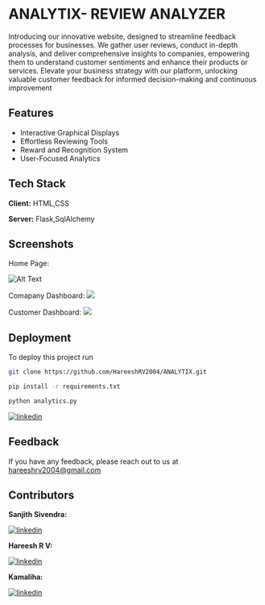 
# ANALYTIX- REVIEW ANALYZER

Introducing our innovative website, designed to streamline feedback processes for businesses. We gather user reviews, conduct in-depth analysis, and deliver comprehensive insights to companies, empowering them to understand customer sentiments and enhance their products or services. Elevate your business strategy with our platform, unlocking valuable customer feedback for informed decision-making and continuous improvement

## Features

- Interactive Graphical Displays
- Effortless Reviewing Tools
- Reward and Recognition System
- User-Focused Analytics


## Tech Stack

**Client:** HTML,CSS

**Server:** Flask,SqlAlchemy


## Screenshots

Home Page:

![Alt Text](https://blogger.googleusercontent.com/img/b/R29vZ2xl/AVvXsEjacVZOh4gr5EEoO8ZkORAXp8F7frg3e2G1FtZ28UzkpeRxN4o1v-L-Jftp7J2tCS9rFDe2C4tawvZMudPnk8WJibH9PaKAZWCFIu1A-A1FkEjxbe29WHcQPvfjhZHrfmZsb_QMQjI0IRnzW3jlMY2ij9XTgGcDe6yIeTByHrjJ1kWVMVnTDkK54pFzQ_0/s1918/Screenshot%202024-01-12%20184025.png)


Comapany Dashboard:
![](https://blogger.googleusercontent.com/img/b/R29vZ2xl/AVvXsEjt2G35ljhX1jXC5bZ_v6athzsCSkeliZ4CMSJWYiYlmWanE0G06nCRNdk3AlFfRMrdHTtfpL0KPU-jwsUAe_rHIEuTGnJCZk-u4eZPtmtXGhwJTVAf-h6a30bpYF70wQfCbdsKGYdjoa04rng8zTebfi7sWk4GkysPByzF8gM2eW-ExGFMfDY4znXTdOo/s1898/Screenshot%202024-01-12%20193701.png)





Customer Dashboard:
![](https://blogger.googleusercontent.com/img/b/R29vZ2xl/AVvXsEhWqWS8_Rnm9NGctKLVkN2UdX4IO9XSvsS5oTLzvXY-K3vnS1tPydU5yugJ-4qFiL01nBfePROeHQbYW-PFoj7VheVX6wWyUBQQr_np0yqyStIcMisRwPG6Y-2VFYutYxnpFJF_2nJz99mpIfjJ0JHvAAKsOiHBD9SHzhuc5nngMnBmZJWjpjN2LX6tWec/s1896/Screenshot%202024-01-12%20193107.png)
## Deployment

To deploy this project run

```bash
git clone https://github.com/HareeshRV2004/ANALYTIX.git  
```

```bash
pip install -r requirements.txt
```

```bash
python analytics.py
```



[![linkedin](https://img.shields.io/badge/linkedin-0A66C2?style=for-the-badge&logo=linkedin&logoColor=white)](https://www.linkedin.com/in/hareesh-r-v-674522255?utm_source=share&utm_campaign=share_via&utm_content=profile&utm_medium=android_app)



## Feedback

If you have any feedback, please reach out to us at hareeshrv2004@gmail.com

## Contributors

**Sanjith Sivendra:**

[![linkedin](https://img.shields.io/badge/linkedin-0A66C2?style=for-the-badge&logo=linkedin&logoColor=white)](https://www.linkedin.com/in/sanjith-sivendra-k-0712a326b/)

**Hareesh R V:**

[![linkedin](https://img.shields.io/badge/linkedin-0A66C2?style=for-the-badge&logo=linkedin&logoColor=white)](https://www.linkedin.com/in/hareesh-r-v-674522255/)

**Kamaliha:**

[![linkedin](https://img.shields.io/badge/linkedin-0A66C2?style=for-the-badge&logo=linkedin&logoColor=white)](https://www.linkedin.com/in/kamaliha-m-b-8b557b259/)
